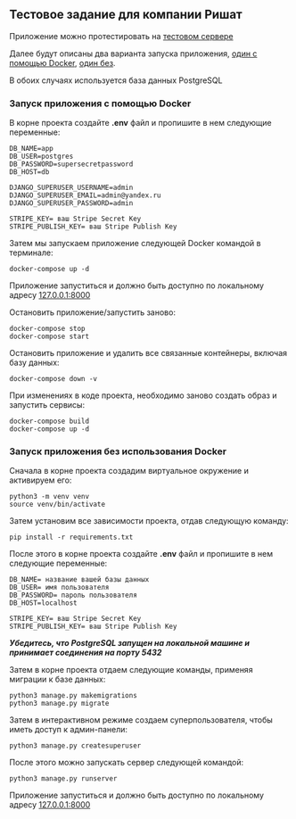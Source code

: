 ## Тестовое задание для компании Ришат
Приложение можно протестировать на [тестовом сервере](https://testrishat-production.up.railway.app/item/1/)

Далее будут описаны два варианта запуска приложения, [один с помощью Docker](#запуск-приложения-с-помощью-docker), [один без](#запуск-приложения-без-использования-docker). 

В обоих случаях используется база данных PostgreSQL

### Запуск приложения с помощью Docker
В корне проекта создайте **.env** файл и пропишите в нем следующие переменные:
```
DB_NAME=app
DB_USER=postgres
DB_PASSWORD=supersecretpassword
DB_HOST=db

DJANGO_SUPERUSER_USERNAME=admin
DJANGO_SUPERUSER_EMAIL=admin@yandex.ru
DJANGO_SUPERUSER_PASSWORD=admin

STRIPE_KEY= ваш Stripe Secret Key
STRIPE_PUBLISH_KEY= ваш Stripe Publish Key
```
Затем мы запускаем приложение следующей Docker командой в терминале:
```
docker-compose up -d
```
Приложение запуститься и должно быть доступно по локальному адресу [127.0.0.1:8000](http://127.0.0.1:8000)

Остановить приложение/запустить заново:
```
docker-compose stop
docker-compose start
```
Остановить приложение и удалить все связанные контейнеры, включая базу данных:
```
docker-compose down -v
```
При изменениях в коде проекта, необходимо заново создать образ и запустить сервисы:
```
docker-compose build
docker-compose up -d
```

### Запуск приложения без использования Docker
Сначала в корне проекта создадим виртуальное окружение и активируем его:
```
python3 -m venv venv
source venv/bin/activate
```
Затем установим все зависимости проекта, отдав следующую команду:
```
pip install -r requirements.txt
```
После этого в корне проекта создайте **.env** файл и пропишите в нем следующие переменные:
```
DB_NAME= название вашей базы данных
DB_USER= имя пользователя
DB_PASSWORD= пароль пользователя
DB_HOST=localhost

STRIPE_KEY= ваш Stripe Secret Key
STRIPE_PUBLISH_KEY= ваш Stripe Publish Key
```
***Убедитесь, что PostgreSQL запущен на локальной машине и принимает соединения на порту 5432***

Затем в корне проекта отдаем следующие команды, применяя миграции к базе данных:
```
python3 manage.py makemigrations
python3 manage.py migrate
```
Затем в интерактивном режиме создаем суперпользователя, чтобы иметь доступ к админ-панели:
```
python3 manage.py createsuperuser
```
После этого можно запускать сервер следующей командой:
```
python3 manage.py runserver
```
Приложение запуститься и должно быть доступно по локальному адресу [127.0.0.1:8000](http://127.0.0.1:8000)